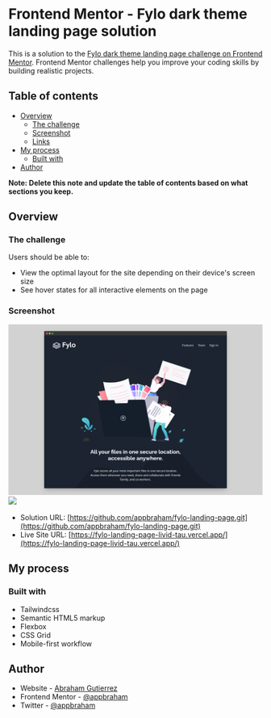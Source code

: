 # Frontend Mentor - Fylo dark theme landing page solution

This is a solution to the [Fylo dark theme landing page challenge on Frontend Mentor](https://www.frontendmentor.io/challenges/fylo-dark-theme-landing-page-5ca5f2d21e82137ec91a50fd). Frontend Mentor challenges help you improve your coding skills by building realistic projects. 

## Table of contents

- [Overview](#overview)
  - [The challenge](#the-challenge)
  - [Screenshot](#screenshot)
  - [Links](#links)
- [My process](#my-process)
  - [Built with](#built-with)
- [Author](#author)

**Note: Delete this note and update the table of contents based on what sections you keep.**

## Overview

### The challenge

Users should be able to:

- View the optimal layout for the site depending on their device's screen size
- See hover states for all interactive elements on the page

### Screenshot

![](./screenshot/desktop.png)
![](./screenshot/mobile.png)

- Solution URL: [https://github.com/appbraham/fylo-landing-page.git](https://github.com/appbraham/fylo-landing-page.git)
- Live Site URL: [https://fylo-landing-page-livid-tau.vercel.app/](https://fylo-landing-page-livid-tau.vercel.app/)

## My process

### Built with

- Tailwindcss
- Semantic HTML5 markup
- Flexbox
- CSS Grid
- Mobile-first workflow

## Author

- Website - [Abraham Gutierrez](https://github.com/appbraham)
- Frontend Mentor - [@appbraham](https://www.frontendmentor.io/profile/appbraham)
- Twitter - [@appbraham](https://www.twitter.com/appbraham)